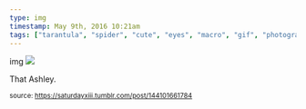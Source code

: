 ```yaml
---
type: img
timestamp: May 9th, 2016 10:21am
tags: ["tarantula", "spider", "cute", "eyes", "macro", "gif", "photography"]
---
```

img
<img src="https://saturdayxiii.github.io/media/144101661784.gif"/>

That Ashley.
 
      
      
      
      
      
  
<small>source: https://saturdayxiii.tumblr.com/post/144101661784</small>